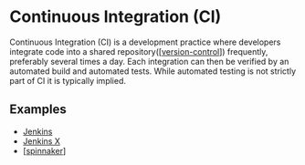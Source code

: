 # Continuous Integration (CI)

Continuous Integration (CI) is a development practice where developers integrate code into a shared repository([[version-control]]) frequently, preferably several times a day. Each integration can then be verified by an automated build and automated tests. While automated testing is not strictly part of CI it is typically implied.

## Examples

- [Jenkins](https://www.jenkins.io/)
- [Jenkins X](https://jenkins-x.io/)
- [[spinnaker]]

[//begin]: # "Autogenerated link references for markdown compatibility"
[version-control]: version-control "Version Control"
[spinnaker]: ../cloud-computing/spinnaker "Spinnaker"
[//end]: # "Autogenerated link references"
